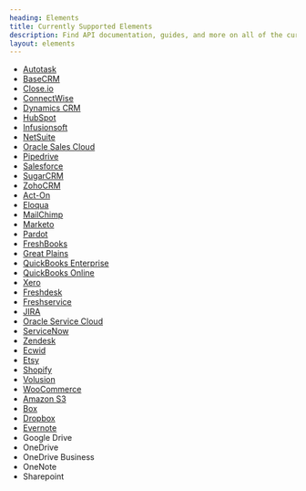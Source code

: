 ```yaml
---
heading: Elements
title: Currently Supported Elements
description: Find API documentation, guides, and more on all of the currently supported Elements.
layout: elements
---
```


* [Autotask](./elements/autotask/index.html)
* [BaseCRM](./elements/basecrm/index.html)
* [Close.io](./elements/closeio/index.html)
* [ConnectWise](./elements/connectwise/index.html)
* [Dynamics CRM](./elements/dynamicscrm/index.html)
* [HubSpot](./elements/hubspot/index.html)
* [Infusionsoft](./elements/infusionsoft/index.html)
* [NetSuite](./elements/netsuite/index.html)
* [Oracle Sales Cloud](./elements/oraclesalescloud/index.html)
* [Pipedrive](./elements/pipedrive/index.html)
* [Salesforce](./elements/salesforce/index.html)
* [SugarCRM](./elements/sugarcrm/index.html)
* [ZohoCRM](./elements/zohocrm/index.html)
* [Act-On](./elements/acton/index.html)
* [Eloqua](./elements/eloqua/index.html)
* [MailChimp](./elements/mailchimp/index.html)
* [Marketo](./elements/marketo/index.html)
* [Pardot](./elements/pardot/index.html)
* [FreshBooks](./elements/freshbooks/index.html)
* [Great Plains](./elements/greatplains/index.html)
* [QuickBooks Enterprise](./elements/quickbooksenterprise/index.html)
* [QuickBooks Online](./elements/quickbooksonline/index.html)
* [Xero](./elements/xero/index.html)
* [Freshdesk](./elements/freshdesk/index.html)
* [Freshservice](./elements/freshservice/index.html)
* [JIRA](./elements/jira/index.html)
* [Oracle Service Cloud](./elements/oracleservicecloud/index.html)
* [ServiceNow](./elements/servicenow/index.html)
* [Zendesk](./elements/zendesk/index.html)
* [Ecwid](./elements/ecwid/index.html)
* [Etsy](./elements/etsy/index.html)
* [Shopify](./elements/shopify/index.html)
* [Volusion](./elements/volusion/index.html)
* [WooCommerce](./elements/woocommerce/index.html)
* [Amazon S3](./elements/amazons3/index.html)
* [Box](./elements/box/index.html)
* [Dropbox](./elements/dropbox/index.html)
* [Evernote](./elements/evernote/index.html)
* Google Drive
* OneDrive
* OneDrive Business
* OneNote
* Sharepoint

